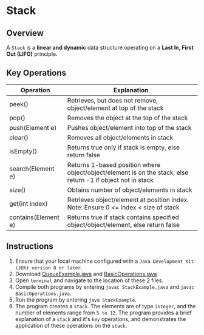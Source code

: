 # Stack

## Overview
A `Stack` is a **linear and dynamic** data structure operating on a **Last In, First Out (LIFO)** principle.

## Key Operations
| Operation           | Explanation                                                                                                 |
|---------------------|-------------------------------------------------------------------------------------------------------------|
| peek()              | Retrieves, but does not remove, object/element at top of the stack                                          |
| pop()               | Removes the object at the top of the stack                                                                  |
| push(Element e)     | Pushes object/element into top of the stack                                                                 |
| clear()             | Removes all object/elements in stack                                                                        |
| isEmpty()           | Returns true only if stack is empty, else return false                                                      |
| search(Element e)   | Returns 1-based position where object/object/element is on the stack, else return -1 if object not in stack |
| size()              | Obtains number of object/elements in stack                                                                  |
| get(int index)      | Retrieves object/element at position index. Note: Ensure 0 <= index < size of stack                         |
| contains(Element e) | Returns true if stack contains specified object/object/element, else return false                           |

## Instructions
1. Ensure that your local machine configured with a `Java Development Kit (JDK) version 8 or later`.
2. Download [QueueExample.java](https://github.com/shumarb/learning/tree/main/data-structures/code/StackExample.java) and [BasicOperations.java](https://github.com/shumarb/learning/tree/main/data-structures/code/BasicOperations.java)
3. Open `terminal` and navigate to the location of these 2 files.
4. Compile both programs by entering `javac StackExample.java` and `javac BasicOperations.java`.
7. Run the program by entering `java StackExample`.
8. The program creates a `stack`. The elements are of type `integer`, and the number of elements range from `5 to 12`. The program provides a brief explanation of a `stack` and it's `key` operations, and demonstrates the application of these operations on the `stack`.